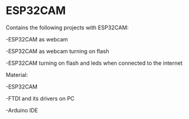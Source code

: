 # ESP32CAM
Contains the following projects with ESP32CAM:

-ESP32CAM as webcam

-ESP32CAM as webcam turning on flash

-ESP32CAM turning on flash and leds when connected to the internet

Material:

-ESP32CAM

-FTDI and its drivers on PC

-Arduino IDE

